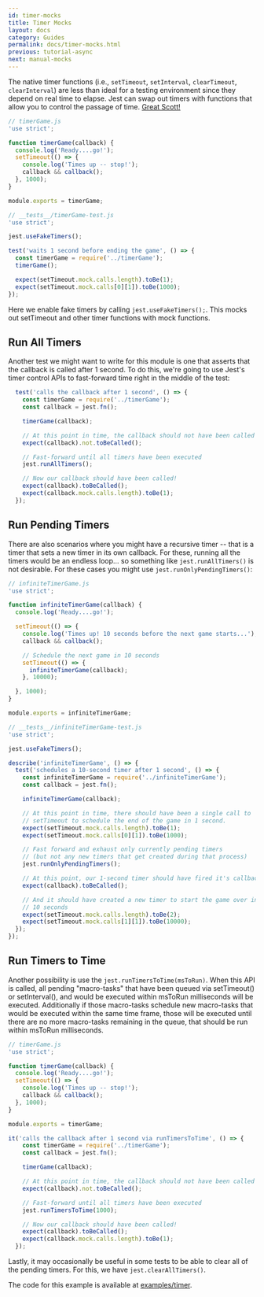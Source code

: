```yaml
---
id: timer-mocks
title: Timer Mocks
layout: docs
category: Guides
permalink: docs/timer-mocks.html
previous: tutorial-async
next: manual-mocks
---
```


The native timer functions (i.e., `setTimeout`, `setInterval`, `clearTimeout`,
`clearInterval`) are less than ideal for a testing environment since they depend
on real time to elapse. Jest can swap out timers with functions that allow you to control the passage of time.
[Great Scott!](https://www.youtube.com/watch?v=5gVv10J4nio)

```javascript
// timerGame.js
'use strict';

function timerGame(callback) {
  console.log('Ready....go!');
  setTimeout(() => {
    console.log('Times up -- stop!');
    callback && callback();
  }, 1000);
}

module.exports = timerGame;
```

```javascript
// __tests__/timerGame-test.js
'use strict';

jest.useFakeTimers();

test('waits 1 second before ending the game', () => {
  const timerGame = require('../timerGame');
  timerGame();

  expect(setTimeout.mock.calls.length).toBe(1);
  expect(setTimeout.mock.calls[0][1]).toBe(1000);
});
```

Here we enable fake timers by calling `jest.useFakeTimers();`. This mocks out setTimeout and other timer functions with mock functions.

## Run All Timers

Another test we might want to write for this module is one that asserts that the
callback is called after 1 second. To do this, we're going to use Jest's timer
control APIs to fast-forward time right in the middle of the test:

```javascript
  test('calls the callback after 1 second', () => {
    const timerGame = require('../timerGame');
    const callback = jest.fn();

    timerGame(callback);

    // At this point in time, the callback should not have been called yet
    expect(callback).not.toBeCalled();

    // Fast-forward until all timers have been executed
    jest.runAllTimers();

    // Now our callback should have been called!
    expect(callback).toBeCalled();
    expect(callback.mock.calls.length).toBe(1);
  });
```

## Run Pending Timers

There are also scenarios where you might have a recursive timer -- that is a
timer that sets a new timer in its own callback. For these, running all the
timers would be an endless loop… so something like `jest.runAllTimers()` is not
desirable. For these cases you might use `jest.runOnlyPendingTimers()`:

```javascript
// infiniteTimerGame.js
'use strict';

function infiniteTimerGame(callback) {
  console.log('Ready....go!');

  setTimeout(() => {
    console.log('Times up! 10 seconds before the next game starts...');
    callback && callback();

    // Schedule the next game in 10 seconds
    setTimeout(() => {
      infiniteTimerGame(callback);
    }, 10000);

  }, 1000);
}

module.exports = infiniteTimerGame;
```

```javascript
// __tests__/infiniteTimerGame-test.js
'use strict';

jest.useFakeTimers();

describe('infiniteTimerGame', () => {
  test('schedules a 10-second timer after 1 second', () => {
    const infiniteTimerGame = require('../infiniteTimerGame');
    const callback = jest.fn();

    infiniteTimerGame(callback);

    // At this point in time, there should have been a single call to
    // setTimeout to schedule the end of the game in 1 second.
    expect(setTimeout.mock.calls.length).toBe(1);
    expect(setTimeout.mock.calls[0][1]).toBe(1000);

    // Fast forward and exhaust only currently pending timers
    // (but not any new timers that get created during that process)
    jest.runOnlyPendingTimers();

    // At this point, our 1-second timer should have fired it's callback
    expect(callback).toBeCalled();

    // And it should have created a new timer to start the game over in
    // 10 seconds
    expect(setTimeout.mock.calls.length).toBe(2);
    expect(setTimeout.mock.calls[1][1]).toBe(10000);
  });
});
```

## Run Timers to Time

Another possibility is use the `jest.runTimersToTime(msToRun)`. When this API is called, all pending "macro-tasks" that have been queued via setTimeout() or setInterval(), and would be executed within msToRun milliseconds will be executed. Additionally if those macro-tasks schedule new macro-tasks that would be executed within the same time frame, those will be executed until there are no more macro-tasks remaining in the queue, that should be run within msToRun milliseconds.

```javascript
// timerGame.js
'use strict';

function timerGame(callback) {
  console.log('Ready....go!');
  setTimeout(() => {
    console.log('Times up -- stop!');
    callback && callback();
  }, 1000);
}

module.exports = timerGame;
```

```javascript
it('calls the callback after 1 second via runTimersToTime', () => {
    const timerGame = require('../timerGame');
    const callback = jest.fn();

    timerGame(callback);

    // At this point in time, the callback should not have been called yet
    expect(callback).not.toBeCalled();

    // Fast-forward until all timers have been executed
    jest.runTimersToTime(1000);

    // Now our callback should have been called!
    expect(callback).toBeCalled();
    expect(callback.mock.calls.length).toBe(1);
  });
```

Lastly, it may occasionally be useful in some tests to be able to clear all of
the pending timers. For this, we have `jest.clearAllTimers()`.

The code for this example is available at
[examples/timer](https://github.com/facebook/jest/tree/master/examples/timer).
